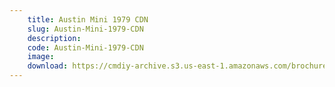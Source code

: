 ```yaml
---
    title: Austin Mini 1979 CDN
    slug: Austin-Mini-1979-CDN
    description:
    code: Austin-Mini-1979-CDN
    image:
    download: https://cmdiy-archive.s3.us-east-1.amazonaws.com/brochures/documents/Austin+Mini+1979+CDN.pdf
---
```

<!-- Content of the page -->

##
        